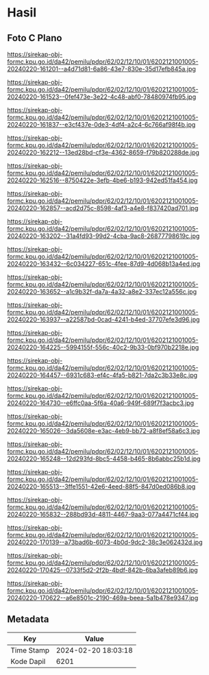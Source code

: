 # Hasil

## Foto C Plano

https://sirekap-obj-formc.kpu.go.id/da42/pemilu/pdpr/62/02/12/10/01/6202121001005-20240220-161201--a4d71d81-6a86-43e7-830e-35d17efb845a.jpg

https://sirekap-obj-formc.kpu.go.id/da42/pemilu/pdpr/62/02/12/10/01/6202121001005-20240220-161523--0fef473e-3e22-4c48-abf0-78480974fb95.jpg

https://sirekap-obj-formc.kpu.go.id/da42/pemilu/pdpr/62/02/12/10/01/6202121001005-20240220-161837--e3cf437e-0de3-4df4-a2c4-6c766af98f4b.jpg

https://sirekap-obj-formc.kpu.go.id/da42/pemilu/pdpr/62/02/12/10/01/6202121001005-20240220-162212--13ed28bd-cf3e-4362-8659-f79b820288de.jpg

https://sirekap-obj-formc.kpu.go.id/da42/pemilu/pdpr/62/02/12/10/01/6202121001005-20240220-162516--8750422e-3efb-4be6-b193-942ed51fa454.jpg

https://sirekap-obj-formc.kpu.go.id/da42/pemilu/pdpr/62/02/12/10/01/6202121001005-20240220-162857--acd2d75c-8598-4af3-a4e8-f837420ad701.jpg

https://sirekap-obj-formc.kpu.go.id/da42/pemilu/pdpr/62/02/12/10/01/6202121001005-20240220-163202--31a4fd93-99d2-4cba-9ac8-26877798619c.jpg

https://sirekap-obj-formc.kpu.go.id/da42/pemilu/pdpr/62/02/12/10/01/6202121001005-20240220-163432--6c034227-651c-4fee-87d9-4d068b13a4ed.jpg

https://sirekap-obj-formc.kpu.go.id/da42/pemilu/pdpr/62/02/12/10/01/6202121001005-20240220-163652--a1c9b32f-da7a-4a32-a8e2-337ec12a556c.jpg

https://sirekap-obj-formc.kpu.go.id/da42/pemilu/pdpr/62/02/12/10/01/6202121001005-20240220-163937--a22587bd-0cad-4241-b4ed-37707efe3d96.jpg

https://sirekap-obj-formc.kpu.go.id/da42/pemilu/pdpr/62/02/12/10/01/6202121001005-20240220-164225--5994155f-556c-40c2-9b33-0bf970b2218e.jpg

https://sirekap-obj-formc.kpu.go.id/da42/pemilu/pdpr/62/02/12/10/01/6202121001005-20240220-164457--6931c683-ef4c-4fa5-b821-7da2c3b33e8c.jpg

https://sirekap-obj-formc.kpu.go.id/da42/pemilu/pdpr/62/02/12/10/01/6202121001005-20240220-164730--e6ffc0aa-5f6a-40a6-949f-689f7f3acbc3.jpg

https://sirekap-obj-formc.kpu.go.id/da42/pemilu/pdpr/62/02/12/10/01/6202121001005-20240220-165026--3da5608e-e3ac-4eb9-bb72-a8f8ef58a6c3.jpg

https://sirekap-obj-formc.kpu.go.id/da42/pemilu/pdpr/62/02/12/10/01/6202121001005-20240220-165248--12d293fd-8bc5-4458-b465-8b6abbc25b1d.jpg

https://sirekap-obj-formc.kpu.go.id/da42/pemilu/pdpr/62/02/12/10/01/6202121001005-20240220-165513--3ffe1551-42e6-4eed-88f5-847d0ed086b8.jpg

https://sirekap-obj-formc.kpu.go.id/da42/pemilu/pdpr/62/02/12/10/01/6202121001005-20240220-165832--288bd93d-4811-4467-9aa3-077a4471cf44.jpg

https://sirekap-obj-formc.kpu.go.id/da42/pemilu/pdpr/62/02/12/10/01/6202121001005-20240220-170139--a73bad6b-6073-4b0d-9dc2-38c3e062432d.jpg

https://sirekap-obj-formc.kpu.go.id/da42/pemilu/pdpr/62/02/12/10/01/6202121001005-20240220-170425--0733f5d2-2f2b-4bdf-842b-6ba3afeb89b6.jpg

https://sirekap-obj-formc.kpu.go.id/da42/pemilu/pdpr/62/02/12/10/01/6202121001005-20240220-170622--a6e8501c-2190-469a-beea-5a1b478e9347.jpg


## Metadata

| Key        | Value               |
| ---------- | ------------------- |
| Time Stamp | 2024-02-20 18:03:18 |
| Kode Dapil | 6201                |



